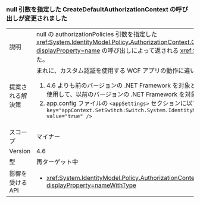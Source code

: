 ### <a name="calling-createdefaultauthorizationcontext-with-a-null-argument-has-changed"></a>null 引数を指定した CreateDefaultAuthorizationContext の呼び出しが変更されました

|   |   |
|---|---|
|説明|null の authorizationPolicies 引数を指定した <xref:System.IdentityModel.Policy.AuthorizationContext.CreateDefaultAuthorizationContext(System.Collections.Generic.IList{System.IdentityModel.Policy.IAuthorizationPolicy})?displayProperty=name> の呼び出しによって返される <xref:System.IdentityModel.Policy.AuthorizationContext?displayProperty=name> の実装が、.NET Framework 4.6 で変更されました。|
|提案される解決策|まれに、カスタム認証を使用する WCF アプリの動作に違いが生じる可能性があります。 このような場合は、2 つの方法のいずれかで、以前の動作を復元できます。<ol><li>4.6 よりも前のバージョンの .NET Framework を対象とするようにアプリを再コンパイルする。 IIS でホストされるサービスの場合、&lt;httpRuntime targetFramework=&quot;x.x&quot; /&gt; 要素を使用して、以前のバージョンの .NET Framework を対象とする。</li><li>app.config ファイルの <code>&lt;appSettings&gt;</code> セクションに以下の行を追加します: <code>&lt;add key=&quot;appContext.SetSwitch:Switch.System.IdentityModel.EnableCachedEmptyDefaultAuthorizationContext&quot; value=&quot;true&quot; /&gt;</code></li></ol>|
|スコープ|マイナー|
|Version|4.6|
|型|再ターゲット中|
|影響を受ける API|<ul><li><xref:System.IdentityModel.Policy.AuthorizationContext.CreateDefaultAuthorizationContext(System.Collections.Generic.IList{System.IdentityModel.Policy.IAuthorizationPolicy})?displayProperty=nameWithType></li></ul>|


